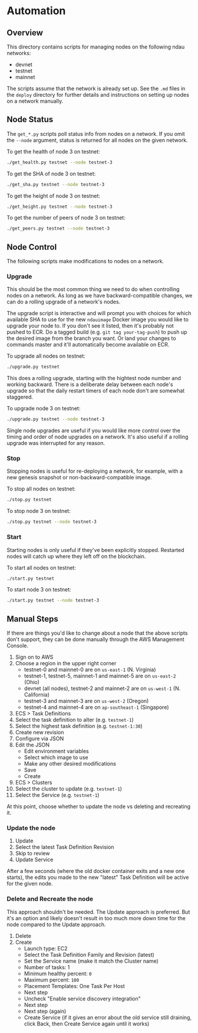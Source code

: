 # Automation

## Overview

This directory contains scripts for managing nodes on the following ndau networks:

* devnet
* testnet
* mainnet

The scripts assume that the network is already set up.  See the `.md` files in the `deploy` directory for further details and instructions on setting up nodes on a network manually.

## Node Status

The `get_*.py` scripts poll status info from nodes on a network.  If you omit the `--node` argument, status is returned for all nodes on the given network.

To get the health of node 3 on testnet:
```sh
./get_health.py testnet --node testnet-3
```

To get the SHA of node 3 on testnet:
```sh
./get_sha.py testnet --node testnet-3
```

To get the height of node 3 on testnet:
```sh
./get_height.py testnet --node testnet-3
```

To get the number of peers of node 3 on testnet:
```sh
./get_peers.py testnet --node testnet-3
```

## Node Control

The following scripts make modifications to nodes on a network.

### Upgrade

This should be the most common thing we need to do when controlling nodes on a network.  As long as we have backward-compatible changes, we can do a rolling upgrade of a network's nodes.

The upgrade script is interactive and will prompt you with choices for which available SHA to use for the new `ndauimage` Docker image you would like to upgrade your node to.  If you don't see it listed, then it's probably not pushed to ECR.  Do a tagged build (e.g. `git tag your-tag-push`) to push up the desired image from the branch you want.  Or land your changes to commands master and it'll automatically become available on ECR.

To upgrade all nodes on testnet:
```sh
./upgrade.py testnet
```

This does a rolling upgrade, starting with the hightest node number and working backward.  There is a deliberate delay between each node's upgrade so that the daily restart timers of each node don't are somewhat staggered.

To upgrade node 3 on testnet:
```sh
./upgrade.py testnet --node testnet-3
```

Single node upgrades are useful if you would like more control over the timing and order of node upgrades on a network.  It's also useful if a rolling upgrade was interrupted for any reason.

### Stop

Stopping nodes is useful for re-deploying a network, for example, with a new genesis snapshot or non-backward-compatible image.

To stop all nodes on testnet:
```sh
./stop.py testnet
```

To stop node 3 on testnet:
```sh
./stop.py testnet --node testnet-3
```

### Start

Starting nodes is only useful if they've been explicitly stopped.  Restarted nodes will catch up where they left off on the blockchain.

To start all nodes on testnet:
```sh
./start.py testnet
```

To start node 3 on testnet:
```sh
./start.py testnet --node testnet-3
```

## Manual Steps

If there are things you'd like to change about a node that the above scripts don't support, they can be done manually through the AWS Management Console.

1. Sign on to AWS
1. Choose a region in the upper right corner
    - testnet-0 and mainnet-0 are on `us-east-1` (N. Virginia)
    - testnet-1, testnet-5, mainnet-1 and mainnet-5 are on `us-east-2` (Ohio)
    - devnet (all nodes), testnet-2 and mainnet-2 are on `us-west-1` (N. California)
    - testnet-3 and mainnet-3 are on `us-west-2` (Oregon)
    - testnet-4 and mainnet-4 are on `ap-southeast-1` (Singapore)
1. ECS > Task Definitions
1. Select the task definition to alter (e.g. `testnet-1`)
1. Select the highest task definition (e.g. `testnet-1:30`)
1. Create new revision
1. Configure via JSON
1. Edit the JSON
    - Edit environment variables
    - Select which image to use
    - Make any other desired modifications
    - Save
    - Create
1. ECS > Clusters
1. Select the cluster to update (e.g. `testnet-1`)
1. Select the Service (e.g. `testnet-1`)

At this point, choose whether to update the node vs deleting and recreating it.

### Update the node

1. Update
1. Select the latest Task Definition Revision
1. Skip to review
1. Update Service

After a few seconds (where the old docker container exits and a new one starts), the edits you made to the new "latest" Task Definition will be active for the given node.

### Delete and Recreate the node

This approach shouldn't be needed.  The Update approach is preferred.  But it's an option and likely doesn't result in too much more down time for the node compared to the Update approach.

1. Delete
1. Create
    - Launch type: EC2
    - Select the Task Definition Family and Revision (latest)
    - Set the Service name (make it match the Cluster name)
    - Number of tasks: 1
    - Minimum healthy percent: `0`
    - Maximum percent: `100`
    - Placement Templates: One Task Per Host
    - Next step
    - Uncheck "Enable service discovery integration"
    - Next step
    - Next step (again)
    - Create Service (if it gives an error about the old service still draining, click Back, then Create Service again until it works)
